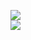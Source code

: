 [![](https://img.shields.io/badge/Made%20With-Github%20Spray-lightgrey.svg?style=for-the-badge&logo=github)](https://github.com/Annihil/github-spray#7354)  
[![](https://i.imgur.com/2DrTn0Z.gif)](https://github.com/Annihil/github-spray)